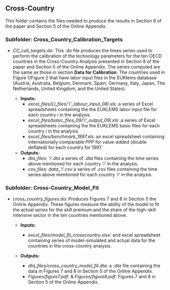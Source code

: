 ## Cross-Country

This folder contains the files needed to produce the results in Section 8 of the paper and Section 5 of the Online Appendix.

### Subfolder: Cross_Country_Calibration_Targets

* *CC_cali_targets.do:* This .do file produces the times series used to perform the calibration of the technology parameters for the ten OECD countries in the Cross-Country Analysis presented in Section 8 of the paper and Section 5 of the Online Appendix. The series computed are the same as those in section **Data for Calibration**. The countries used in Figure 1/Figure 2 that have labor input files in the EUKlems database (Austria, Australia, Belgium, Denmark, Spain, Germany, Italy, Japan, The Netherlands, United Kingdom, and the United States).

    * **Inputs:**
        * *excel_files/LI_files/'i'_labour_input_08I.xls:* a series of Excel spreadsheets containing the the EUKLEMS labor input file for each country *i* in the analysis.
        * *excel_files/basic_files_09/'i'_output_09I.xls:* a series of Excel spreadsheets containing the the EUKLEMS basic files for each country *i* in the analysis.
        * *excel_files/benchmark_1997.xls:* an excel spreadsheet containing Internationally comparable PPP for value-added (double deflated) for each country for 1997.
    * **Outputs:**
        * *dta_files:* *'i'.dta* a series of *.dta* files containing the time series above mentioned for each country *'i'* in the analysis.
        * *csv_files:* *data_'i'.csv* a series of *.csv* files containing the time series above mentioned for each country *'i'* in the analysis.

### Subfolder: Cross-Country_Model_Fit

* *cross_country_figures.do:* Produces Figures 7 and 8 in Section 5 the Online Appendix. These figures measure the ability of the model to fit the actual series for the skill premium and the share of the high-skill intensive sector in the ten countries mentioned above.

    * **Inputs:**
        * *excel_files/model_fit_crosscountry.xlsx:* and excel spreadsheet containing series of model-simulated and actual data for the countries in the cross-country analysis.

    * **Outputs:**
        * *dta_files/cross_country_model_fit.dta:* a *.dta* file containing the data in Figures 7 and 8 in Section 5 of the Online Appendix.
        * *Figures/figure7.pdf:* & *Figures/figure8.pdf:* Figures 7 and 8 in Section 5 of the Online Appendix.
